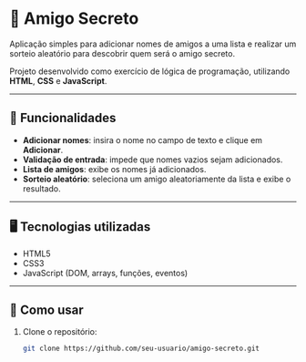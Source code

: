 # 🎁 Amigo Secreto

Aplicação simples para adicionar nomes de amigos a uma lista e realizar um sorteio aleatório para descobrir quem será o amigo secreto.

Projeto desenvolvido como exercício de lógica de programação, utilizando **HTML**, **CSS** e **JavaScript**.

---

## 📌 Funcionalidades

- **Adicionar nomes**: insira o nome no campo de texto e clique em **Adicionar**.
- **Validação de entrada**: impede que nomes vazios sejam adicionados.
- **Lista de amigos**: exibe os nomes já adicionados.
- **Sorteio aleatório**: seleciona um amigo aleatoriamente da lista e exibe o resultado.

---

## 🖥️ Tecnologias utilizadas

- HTML5
- CSS3
- JavaScript (DOM, arrays, funções, eventos)

---

## 🚀 Como usar

1. Clone o repositório:
   ```bash
   git clone https://github.com/seu-usuario/amigo-secreto.git
